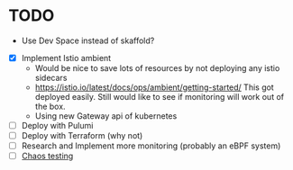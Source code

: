 # TODO

- Use Dev Space instead of skaffold?
- [x] Implement Istio ambient
  - Would be nice to save lots of resources by not deploying any istio sidecars
  - https://istio.io/latest/docs/ops/ambient/getting-started/ This got deployed easily.
    Still would like to see if monitoring will work out of the box.
  - Using new Gateway api of kubernetes
- [ ] Deploy with Pulumi
- [ ] Deploy with Terraform (why not)
- [ ] Research and Implement more monitoring (probably an eBPF system) 
- [ ] [Chaos testing](https://github.com/Shopify/toxiproxy)